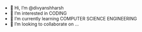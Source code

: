 - 👋 Hi, I’m @divyanshharsh
- 👀 I’m interested in CODING
- 🌱 I’m currently learning COMPUTER SCIENCE ENGINEERING
- 💞️ I’m looking to collaborate on ...

<!---
divyanshharsh/divyanshharsh is a ✨ special ✨ repository because its `README.md` (this file) appears on your GitHub profile.
You can click the Preview link to take a look at your changes.
--->
